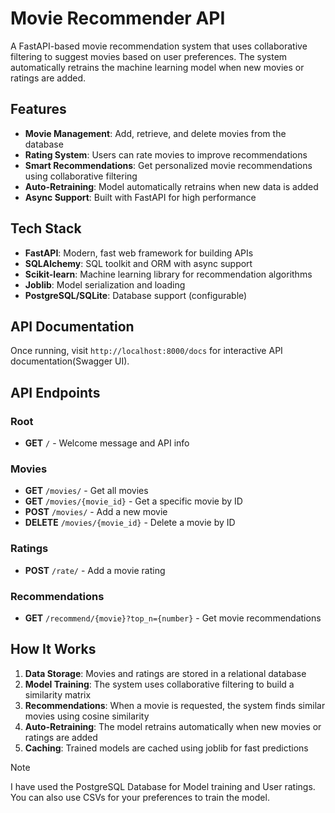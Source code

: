 # Movie Recommender API

A FastAPI-based movie recommendation system that uses collaborative filtering to suggest movies based on user preferences. The system automatically retrains the machine learning model when new movies or ratings are added.

## Features

- **Movie Management**: Add, retrieve, and delete movies from the database
- **Rating System**: Users can rate movies to improve recommendations
- **Smart Recommendations**: Get personalized movie recommendations using collaborative filtering
- **Auto-Retraining**: Model automatically retrains when new data is added
- **Async Support**: Built with FastAPI for high performance

## Tech Stack

- **FastAPI**: Modern, fast web framework for building APIs
- **SQLAlchemy**: SQL toolkit and ORM with async support
- **Scikit-learn**: Machine learning library for recommendation algorithms
- **Joblib**: Model serialization and loading
- **PostgreSQL/SQLite**: Database support (configurable)

## API Documentation

Once running, visit `http://localhost:8000/docs` for interactive API documentation(Swagger UI).

## API Endpoints

### Root
- **GET** `/` - Welcome message and API info

### Movies
- **GET** `/movies/` - Get all movies
- **GET** `/movies/{movie_id}` - Get a specific movie by ID
- **POST** `/movies/` - Add a new movie
- **DELETE** `/movies/{movie_id}` - Delete a movie by ID

### Ratings
- **POST** `/rate/` - Add a movie rating

### Recommendations
- **GET** `/recommend/{movie}?top_n={number}` - Get movie recommendations

## How It Works

1. **Data Storage**: Movies and ratings are stored in a relational database
2. **Model Training**: The system uses collaborative filtering to build a similarity matrix
3. **Recommendations**: When a movie is requested, the system finds similar movies using cosine similarity
4. **Auto-Retraining**: The model retrains automatically when new movies or ratings are added
5. **Caching**: Trained models are cached using joblib for fast predictions

> [!NOTE]
> I have used the PostgreSQL Database for Model training and User ratings.  You can also use CSVs for your preferences to train the model.

